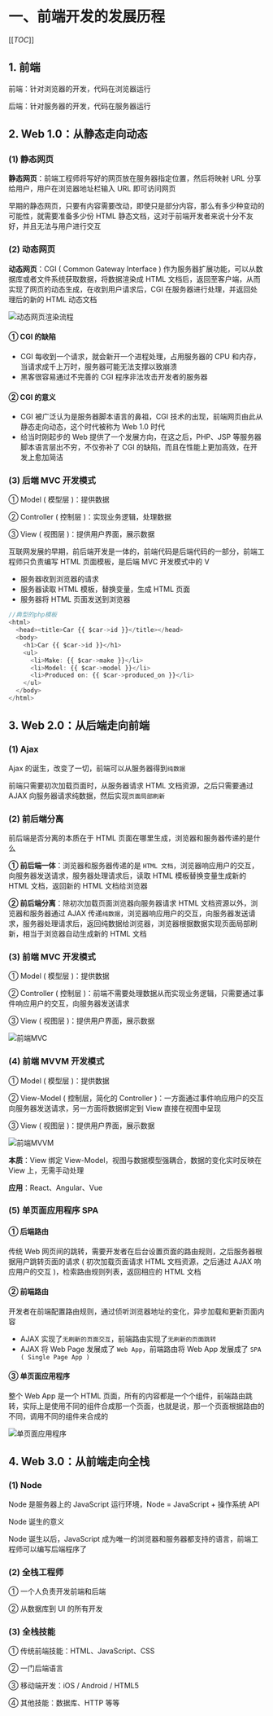 # 一、前端开发的发展历程

[[_TOC_]]

## 1. 前端

前端：针对浏览器的开发，代码在浏览器运行

后端：针对服务器的开发，代码在服务器运行

## 2. Web 1.0：从静态走向动态

### (1) 静态网页

**静态网页**：前端工程师将写好的网页放在服务器指定位置，然后将映射 URL 分享给用户，用户在浏览器地址栏输入 URL 即可访问网页

早期的静态网页，只要有内容需要改动，即使只是部分内容，那么有多少种变动的可能性，就需要准备多少份 HTML 静态文档，这对于前端开发者来说十分不友好，并且无法与用户进行交互

### (2) 动态网页

**动态网页**：CGI ( Common Gateway Interface ) 作为服务器扩展功能，可以从数据库或者文件系统获取数据，将数据渲染成 HTML 文档后，返回至客户端，从而实现了网页的动态生成，在收到用户请求后，CGI 在服务器进行处理，并返回处理后的新的 HTML 动态文档

![动态网页渲染流程](https://github.com/yuyuyuzhang/Blog/blob/master/images/%E5%89%8D%E7%AB%AF%E5%B7%A5%E7%A8%8B%E5%8C%96/Vue/Vue2/%E5%8A%A8%E6%80%81%E7%BD%91%E9%A1%B5%E6%B8%B2%E6%9F%93%E6%B5%81%E7%A8%8B.png)

#### ① CGI 的缺陷

* CGI 每收到一个请求，就会新开一个进程处理，占用服务器的 CPU 和内存，当请求成千上万时，服务器可能无法支撑以致崩溃
* 黑客很容易通过不完善的 CGI 程序非法攻击开发者的服务器

#### ② CGI 的意义

* CGI 被广泛认为是服务器脚本语言的鼻祖，CGI 技术的出现，前端网页由此从静态走向动态，这个时代被称为 Web 1.0 时代
* 给当时刚起步的 Web 提供了一个发展方向，在这之后，PHP、JSP 等服务器脚本语言层出不穷，不仅弥补了 CGI 的缺陷，而且在性能上更加高效，在开发上愈加简洁

### (3) 后端 MVC 开发模式

① Model ( 模型层 )：提供数据

② Controller ( 控制层 )：实现业务逻辑，处理数据

③ View ( 视图层 )：提供用户界面，展示数据

互联网发展的早期，前后端开发是一体的，前端代码是后端代码的一部分，前端工程师只负责编写 HTML 页面模板，是后端 MVC 开发模式中的 V

* 服务器收到浏览器的请求
* 服务器读取 HTML 模板，替换变量，生成 HTML 页面
* 服务器将 HTML 页面发送到浏览器

```js
//典型的php模板
<html>
  <head><title>Car {{ $car->id }}</title></head>
  <body>
    <h1>Car {{ $car->id }}</h1>
    <ul>
      <li>Make: {{ $car->make }}</li>
      <li>Model: {{ $car->model }}</li>
      <li>Produced on: {{ $car->produced_on }}</li>
    </ul>
  </body>
</html>
```

## 3. Web 2.0：从后端走向前端

### (1) Ajax

Ajax 的诞生，改变了一切，前端可以从服务器得到`纯数据`

前端只需要初次加载页面时，从服务器请求 HTML 文档资源，之后只需要通过 AJAX 向服务器请求纯数据，然后实现`页面局部刷新`

### (2) 前后端分离

前后端是否分离的本质在于 HTML 页面在哪里生成，浏览器和服务器传递的是什么

**① 前后端一体**：浏览器和服务器传递的是 `HTML 文档`，浏览器响应用户的交互，向服务器发送请求，服务器处理请求后，读取 HTML 模板替换变量生成新的 HTML 文档，返回新的 HTML 文档给浏览器

**② 前后端分离**：除初次加载页面浏览器向服务器请求 HTML 文档资源以外，浏览器和服务器通过 AJAX 传递`纯数据`，浏览器响应用户的交互，向服务器发送请求，服务器处理请求后，返回纯数据给浏览器，浏览器根据数据实现页面局部刷新，相当于浏览器自动生成新的 HTML 文档

### (3) 前端 MVC 开发模式

① Model ( 模型层 )：提供数据

② Controller ( 控制层 )：前端不需要处理数据从而实现业务逻辑，只需要通过事件响应用户的交互，向服务器发送请求

③ View ( 视图层 )：提供用户界面，展示数据

![前端MVC](https://github.com/yuyuyuzhang/Blog/blob/master/images/%E5%89%8D%E7%AB%AF%E5%B7%A5%E7%A8%8B%E5%8C%96/Vue/Vue2/%E5%89%8D%E7%AB%AFMVC.png)

### (4) 前端 MVVM 开发模式

① Model ( 模型层 )：提供数据

② View-Model ( 控制层，简化的 Controller )：一方面通过事件响应用户的交互向服务器发送请求，另一方面将数据绑定到 View 直接在视图中呈现

③ View ( 视图层 )：提供用户界面，展示数据

![前端MVVM](https://github.com/yuyuyuzhang/Blog/blob/master/images/%E5%89%8D%E7%AB%AF%E5%B7%A5%E7%A8%8B%E5%8C%96/Vue/Vue2/%E5%89%8D%E7%AB%AFMVVM.png)

**本质**：View 绑定 View-Model，视图与数据模型强耦合，数据的变化实时反映在 View 上，无需手动处理

**应用**：React、Angular、Vue

### (5) 单页面应用程序 SPA

#### ① 后端路由

传统 Web 网页间的跳转，需要开发者在后台设置页面的路由规则，之后服务器根据用户跳转页面的请求 ( 初次加载页面请求 HTML 文档资源，之后通过 AJAX 响应用户的交互 )，检索路由规则列表，返回相应的 HTML 文档

#### ② 前端路由

开发者在前端配置路由规则，通过侦听浏览器地址的变化，异步加载和更新页面内容

* AJAX 实现了`无刷新的页面交互`，前端路由实现了`无刷新的页面跳转`
* AJAX 将 Web Page 发展成了 `Web App`，前端路由将 Web App 发展成了 `SPA ( Single Page App )`

#### ③ 单页面应用程序

整个 Web App 是一个 HTML 页面，所有的内容都是一个个组件，前端路由跳转，实际上是使用不同的组件合成那一个页面，也就是说，那一个页面根据路由的不同，调用不同的组件来合成的

![单页面应用程序](https://github.com/yuyuyuzhang/Blog/blob/master/images/%E5%89%8D%E7%AB%AF%E5%B7%A5%E7%A8%8B%E5%8C%96/Vue/Vue2/%E5%8D%95%E9%A1%B5%E9%9D%A2%E5%BA%94%E7%94%A8%E7%A8%8B%E5%BA%8F.png)

## 4. Web 3.0：从前端走向全栈

### (1) Node

Node 是服务器上的 JavaScript 运行环境，Node = JavaScript + 操作系统 API

Node 诞生的意义

Node 诞生以后，JavaScript 成为唯一的浏览器和服务器都支持的语言，前端工程师可以编写后端程序了

### (2) 全栈工程师

① 一个人负责开发前端和后端

② 从数据库到 UI 的所有开发

### (3) 全栈技能

① 传统前端技能：HTML、JavaScript、CSS

② 一门后端语言

③ 移动端开发：iOS / Android / HTML5

④ 其他技能：数据库、HTTP 等等
